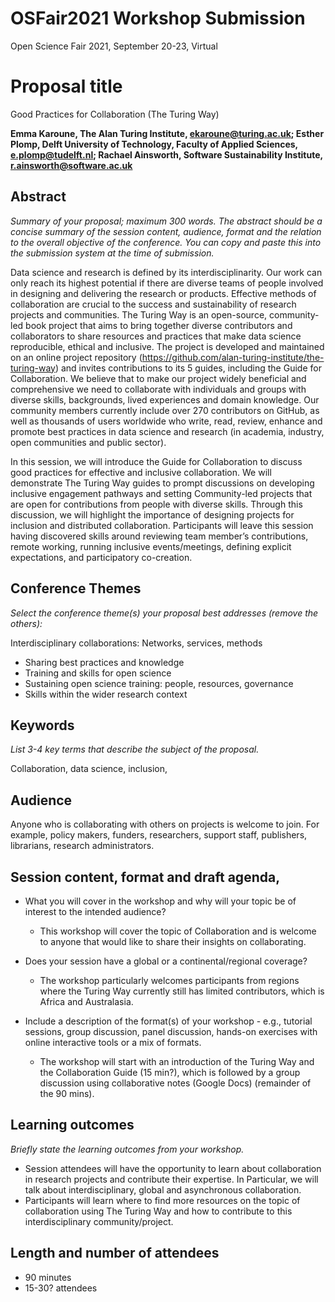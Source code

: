# OSFair2021 Workshop Submission 
Open Science Fair 2021, September 20-23, Virtual

# Proposal title
Good Practices for Collaboration (The Turing Way)

**Emma Karoune, The Alan Turing Institute, ekaroune@turing.ac.uk; Esther Plomp, Delft University of Technology, Faculty of Applied Sciences, e.plomp@tudelft.nl; Rachael Ainsworth, Software Sustainability Institute, r.ainsworth@software.ac.uk**

## Abstract
*Summary of your proposal; maximum 300 words. The abstract should be a concise summary of the session content, audience, format and the relation to the overall objective of the conference. You can copy and paste this into the submission system at the time of submission.*

Data science and research is defined by its interdisciplinarity. Our work can only reach its highest potential if there are diverse teams of people involved in designing and delivering the research or products. Effective methods of collaboration are crucial to the success and sustainability of research projects and communities. 
The Turing Way is an open-source, community-led book project that aims to bring together diverse contributors and collaborators to share resources and practices that make data science reproducible, ethical and inclusive. The project is developed and maintained on an online project repository (https://github.com/alan-turing-institute/the-turing-way) and invites contributions to its 5 guides, including the Guide for Collaboration.
We believe that to make our project widely beneficial and comprehensive we need to collaborate with individuals and groups with diverse skills, backgrounds, lived experiences and domain knowledge. Our community members currently include over 270 contributors on GitHub, as well as thousands of users worldwide who write, read, review, enhance and promote best practices in data science and research (in academia, industry, open communities and public sector). 

In this session, we will introduce the Guide for Collaboration to discuss good practices for effective and inclusive collaboration. We will demonstrate The Turing Way guides to prompt discussions on developing inclusive engagement pathways and setting Community-led projects that are open for contributions from people with diverse skills. Through this discussion, we will highlight the importance of designing projects for inclusion and distributed collaboration. Participants will leave this session having discovered skills around reviewing team member’s contributions, remote working, running inclusive events/meetings, defining explicit expectations, and participatory co-creation.

## Conference Themes
*Select the conference theme(s) your proposal best addresses (remove the others):*

Interdisciplinary collaborations: Networks, services, methods
- Sharing best practices and knowledge
- Training and skills for open science
- Sustaining open science training: people, resources, governance
- Skills within the wider research context

## Keywords
*List 3-4 key terms that describe the subject of the proposal.*

Collaboration, data science, inclusion, 

## Audience
Anyone who is collaborating with others on projects is welcome to join. For example, policy makers, funders, researchers, support staff, publishers, librarians, research administrators. 

## Session content, format and draft agenda,
* What you will cover in the workshop and why will your topic be of interest to the intended audience? 
  * This workshop will cover the topic of Collaboration and is welcome to anyone that would like to share their insights on collaborating. 

* Does your session have a global or a continental/regional coverage?
  * The workshop particularly welcomes participants from regions where the Turing Way currently still has limited contributors, which is Africa and Australasia.   

* Include a description of the format(s) of your workshop - e.g., tutorial sessions, group discussion, panel discussion, hands-on exercises with online interactive tools or a mix of formats. 
  * The workshop will start with an introduction of the Turing Way and the Collaboration Guide (15 min?), which is followed by a group discussion using collaborative notes (Google Docs) (remainder of the 90 mins). 

## Learning outcomes
*Briefly state the learning outcomes from your workshop.*

* Session attendees will have the opportunity to learn about collaboration in research projects and contribute their expertise. In Particular, we will talk about interdisciplinary, global and asynchronous collaboration. 
* Participants will learn where to find more resources on the topic of collaboration using The Turing Way and how to contribute to this interdisciplinary community/project.

## Length and number of attendees 
* 90 minutes
* 15-30? attendees
